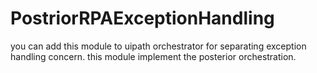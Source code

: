 # PostriorRPAExceptionHandling
you can add this module to uipath orchestrator for separating exception handling concern.
this module implement the posterior orchestration.
